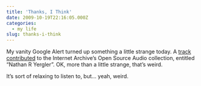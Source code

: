 ```yaml
---
title: 'Thanks, I Think'
date: 2009-10-19T22:16:05.000Z
categories:
  - my life
slug: thanks-i-think
---
```

My vanity Google Alert turned up something a little strange today. A [track contributed][1]  to the Internet Archive’s Open Source Audio collection, entitled “Nathan R Yergler”. <span class="caps">OK</span>, more than a little strange, that’s weird.

It’s sort of relaxing to listen to, but… yeah, weird.



 [1]: http://www.archive.org/details/NathanRYergler
